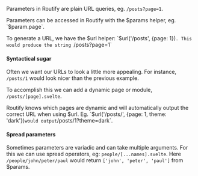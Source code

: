 <script>
    import { resolveNode } from '@roxi/routify'
    import FilesViewer from '#cmp/FilesViewer.svelte'
    import Example from '#cmp/Example.svelte'
</script>

Parameters in Routify are plain URL queries, eg. `/posts?page=1`. 

Parameters can be accessed in Routify with the $params helper, eg. `$param.page`. 

To generate a URL, we have the $url helper: `$url('/posts', {page: 1})`. This would produce the string `/posts?page=1`

#### Syntactical sugar

Often we want our URLs to look a little more appealing. For instance, `/posts/1` would look nicer than the previous example.

To accomplish this we can add a dynamic page or module, `/posts/[page].svelte`.

Routify knows which pages are dynamic and will automatically output the correct URL when using $url. Eg. `$url('/posts/', {page: 1, theme: 'dark'})` would output `/posts/1?theme=dark`.


<Example path="../example" title="Parameters example" />


#### Spread parameters

Sometimes parameters are variadic and can take multiple arguments. For this we can use spread operators, eg:  `people/[...names].svelte`. Here `/people/john/peter/paul` would return `['john', 'peter', 'paul']` from $params.


<Example path="../example.2" title="Spread operator example" />
